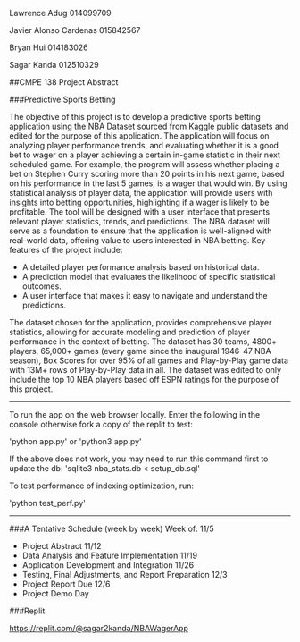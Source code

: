 Lawrence Adug 014099709

Javier Alonso Cardenas 015842567

Bryan Hui 014183026

Sagar Kanda 012510329

##CMPE 138 Project Abstract

###Predictive Sports Betting

The objective of this project is to develop a predictive sports betting application using the
NBA Dataset sourced from Kaggle public datasets and edited for the purpose of this application. The application will focus on analyzing
player performance trends, and evaluating whether it is a good bet to wager on a player
achieving a certain in-game statistic in their next scheduled game. For example, the program
will assess whether placing a bet on Stephen Curry scoring more than 20 points in his next
game, based on his performance in the last 5 games, is a wager that would win. By using
statistical analysis of player data, the application will provide users with insights into betting
opportunities, highlighting if a wager is likely to be profitable. The tool will be designed with a
user interface that presents relevant player statistics, trends, and predictions. The NBA
dataset will serve as a foundation to ensure that the application is well-aligned with real-world
data, offering value to users interested in NBA betting.
Key features of the project include:

- A detailed player performance analysis based on historical data.
- A prediction model that evaluates the likelihood of specific statistical outcomes.
- A user interface that makes it easy to navigate and understand the predictions.

The dataset chosen for the application, provides comprehensive player statistics, allowing for
accurate modeling and prediction of player performance in the context of betting. The dataset
has 30 teams, 4800+ players, 65,000+ games (every game since the inaugural 1946-47 NBA
season), Box Scores for over 95% of all games and Play-by-Play game data with 13M+ rows of
Play-by-Play data in all. The dataset was edited to only include the top 10 NBA players based off ESPN ratings
for the purpose of this project. 

___
To run the app on the web browser locally. Enter the following in the console otherwise fork a copy of the replit to test:

'python app.py' or 'python3 app.py'

If the above does not work, you may need to run this command first to update the db: 'sqlite3 nba_stats.db < setup_db.sql'

To test performance of indexing optimization, run:

'python test_perf.py'
___

###A Tentative Schedule (week by week)
Week of:
11/5
- Project Abstract
11/12
- Data Analysis and Feature Implementation
11/19
- Application Development and Integration
11/26
- Testing, Final Adjustments, and Report Preparation
12/3
- Project Report Due
12/6
- Project Demo Day

###Replit

https://replit.com/@sagar2kanda/NBAWagerApp
